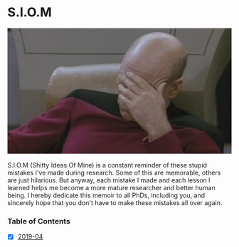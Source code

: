 # S.I.O.M
![Picard facepalm](picard-facepalm.jpg)

S.I.O.M (Shitty Ideas Of Mine) is a constant reminder of these stupid mistakes I've made during research. Some of this are memorable, others are just hilarious. But anyway, each mistake I made and each lesson I learned helps me become a more mature researcher and better human being. I hereby dedicate this memoir to all PhDs, including you, and sincerely hope that you don't have to make these mistakes all over again.

### Table of Contents
- [x] [2019-04](2019/SIMO_04.md)